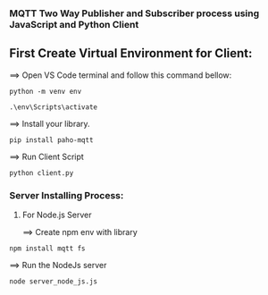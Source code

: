 ### MQTT Two Way Publisher and Subscriber process using JavaScript and Python Client

## First Create Virtual Environment for Client:
==> Open VS Code terminal and follow this command bellow:
```
python -m venv env
```
```
.\env\Scripts\activate
```
==> Install your library.
```
pip install paho-mqtt
```
==> Run Client Script
```
python client.py
```

### Server Installing Process:
1. For Node.js Server
   
   ==> Create npm env with library
```
npm install mqtt fs
```
==> Run the NodeJs server
```
node server_node_js.js
```
